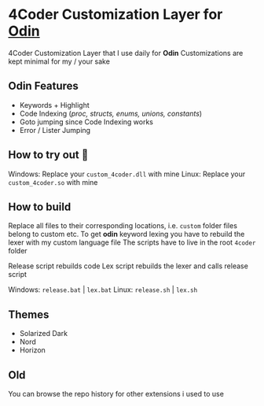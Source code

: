 # 4Coder Customization Layer for [Odin](http://odin-lang.org/)
4Coder Customization Layer that I use daily for **Odin**
Customizations are kept minimal for my / your sake

## Odin Features
* Keywords + Highlight
* Code Indexing (*proc, structs, enums, unions, constants*)
* Goto jumping since Code Indexing works
* Error / Lister Jumping

## How to try out :tada:
Windows: Replace your `custom_4coder.dll` with mine
Linux: Replace your `custom_4coder.so` with mine

## How to build
Replace all files to their corresponding locations, i.e. `custom` folder files belong to custom etc.
To get **odin** keyword lexing you have to rebuild the lexer with my custom language file
The scripts have to live in the root `4coder` folder

Release script rebuilds code 
Lex script rebuilds the lexer and calls release script

Windows: `release.bat` | `lex.bat`
Linux: `release.sh` | `lex.sh`

## Themes
* Solarized Dark
* Nord
* Horizon

## Old 
You can browse the repo history for other extensions i used to use
